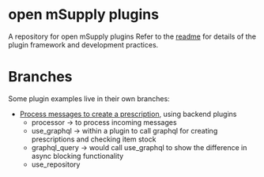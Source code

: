 # open mSupply plugins
A repository for open mSupply plugins
Refer to the [readme](https://github.com/msupply-foundation/open-msupply/blob/develop/client/packages/plugins/README.md) for details of the plugin framework and development practices.

# Branches

Some plugin examples live in their own branches:

* [Process messages to create a prescription](https://github.com/msupply-foundation/open-msupply-plugins/tree/Process-messages-to-create-prescription), using backend plugins
    * processor -> to process incoming messages
    * use_graphql -> within a plugin to call graphql for creating prescriptions and checking item stock
    * graphql_query -> would call use_graphql to show the difference in async blocking functionality
    * use_repository


